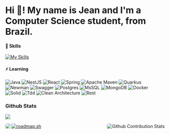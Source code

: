 # Hi 👋! My name is Jean and I'm a Computer Science student, from Brazil.

#### 📘 Skills
[![My Skills](https://skillicons.dev/icons?i=js,html,css,nodejs,git,typescript,java)](https://skillicons.dev)

#### ⚡ Learning
![Java](https://img.shields.io/badge/java-%23ED8B00.svg?style=for-the-badge&logo=openjdk&logoColor=white)
![NestJS](https://img.shields.io/badge/nestjs-%23E0234E.svg?style=for-the-badge&logo=nestjs&logoColor=white)
![React](https://img.shields.io/badge/react-%2320232a.svg?style=for-the-badge&logo=react&logoColor=%2361DAFB)
![Spring](https://img.shields.io/badge/spring-%236DB33F.svg?style=for-the-badge&logo=spring&logoColor=white)
![Apache Maven](https://img.shields.io/badge/Apache%20Maven-C71A36?style=for-the-badge&logo=Apache%20Maven&logoColor=white)
![Quarkus](https://img.shields.io/badge/quarkus-%236DB33F.svg?style=for-the-badge&logo=quarkus&logoColor=white)
![Newman](https://img.shields.io/badge/Newman-FF6C17?style=for-the-badge&logo=postman&logoColor=white)
![Swagger](https://img.shields.io/badge/-Swagger-%23Clojure?style=for-the-badge&logo=swagger&logoColor=white)
![Postgres](https://img.shields.io/badge/postgres-%23316192.svg?style=for-the-badge&logo=postgresql&logoColor=white)
![MsSQL](https://img.shields.io/badge/mssql-%23316192.svg?style=for-the-badge&logo=mssql&logoColor=white)
![MongoDB](https://img.shields.io/badge/MongoDB-%234ea94b.svg?style=for-the-badge&logo=mongodb&logoColor=white)
![Docker](https://img.shields.io/badge/docker-%230db7ed.svg?style=for-the-badge&logo=docker&logoColor=white)
![Solid](https://img.shields.io/static/v1?message=Solid&logo=solid&label=&color=0077B5&logoColor=white&labelColor=&style=for-the-badge)
![Tdd](https://img.shields.io/static/v1?message=Tdd&logo=tdd&label=&color=D70A53&logoColor=white&labelColor=&style=for-the-badge)
![Clean Architecture](https://img.shields.io/static/v1?message=Clean-Architecture&logo=Clean%Architecture&label=&color=ED8B00&logoColor=white&labelColor=&style=for-the-badge)
![Rest](https://img.shields.io/static/v1?message=Rest&logo=Rest&label=&color=23ed8&logoColor=white&labelColor=&style=for-the-badge)

### Github Stats

![](https://komarev.com/ghpvc/?username=jeangondorek&style=for-the-badge)

<div align="center">
 <img align="right" style="border-radius: 5px; margin-bottom: 5px" alt="Github Contribution Stats" src="https://github-readme-stats.vercel.app/api?username=jeangondorek&show_icons=true&theme=onedark" />
<img align="left" style="border-radius: 5px; margin-bottom: 5px" src="https://github-readme-stats.vercel.app/api/top-langs/?username=jeangondorek&langs_count=8&theme=onedark"/>
</div>

[![roadmap.sh](https://roadmap.sh/card/tall/64748e6cc4ec366ad5b171db?variant=dark)](https://roadmap.sh)
